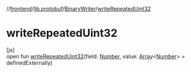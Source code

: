 //[frontend](../../../index.md)/[lib.protobuf](../index.md)/[BinaryWriter](index.md)/[writeRepeatedUint32](write-repeated-uint32.md)

# writeRepeatedUint32

[js]\
open fun [writeRepeatedUint32](write-repeated-uint32.md)(field: [Number](https://kotlinlang.org/api/latest/jvm/stdlib/kotlin/-number/index.html), value: [Array](https://kotlinlang.org/api/latest/jvm/stdlib/kotlin/-array/index.html)&lt;[Number](https://kotlinlang.org/api/latest/jvm/stdlib/kotlin/-number/index.html)&gt; = definedExternally)
